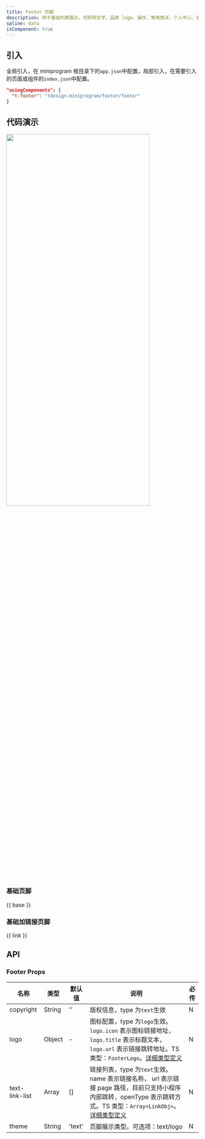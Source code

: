 ```yaml
---
title: Footer 页脚
description: 用于基础列表展示，可附带文字、品牌 logo、操作，常用商详、个人中心、设置等页面。
spline: data
isComponent: true
---
```


## 引入

全局引入，在 miniprogram 根目录下的`app.json`中配置，局部引入，在需要引入的页面或组件的`index.json`中配置。

```json
"usingComponents": {
  "t-footer": "tdesign-miniprogram/footer/footer"
}
```

## 代码演示


<img src="https://tdesign.gtimg.com/miniprogram/readme/footer.png" width="375px" height="50%">

### 基础页脚

{{ base }}

### 基础加链接页脚

{{ link }}

## API

### Footer Props

| 名称           | 类型   | 默认值 | 说明                                                                                                                                                                                                                                                     | 必传 |
| -------------- | ------ | ------ | -------------------------------------------------------------------------------------------------------------------------------------------------------------------------------------------------------------------------------------------------------- | ---- |
| copyright      | String | ''     | 版权信息，type 为`text`生效                                                                                                                                                                                                                              | N    |
| logo           | Object | -      | 图标配置，type 为`logo`生效。`logo.icon` 表示图标链接地址，`logo.title` 表示标题文本，`logo.url` 表示链接跳转地址。TS 类型：`FooterLogo`。[详细类型定义](https://github.com/Tencent/tdesign-miniprogram/tree/develop/src/footer/type.ts)            | N    |
| text-link-list | Array  | []     | 链接列表，type 为`text`生效。name 表示链接名称， url 表示链接 page 路径，目前只支持小程序内部跳转，openType 表示跳转方式。TS 类型：`Array<LinkObj>`。[详细类型定义](https://github.com/Tencent/tdesign-miniprogram/tree/develop/src/footer/type.ts) | N    |
| theme          | String | 'text' | 页脚展示类型。可选项：text/logo                                                                                                                                                                                                                          | N    |
